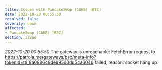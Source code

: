 ```yaml
---
title: Issues with PancakeSwap (CAKE) [BSC]
date: 2022-10-20 00:55:50
resolved: false
severity: down
affected:
- PancakeSwap (CAKE) [BSC]
section: issue
---
```


*2022-10-20 00:55:50* The gateway is unreachable: FetchError request to https://patrola.me/gateways/bsc/meta-info?tokenId=tti_8a088649de995d0dd54a6046 failed, reason: socket hang up